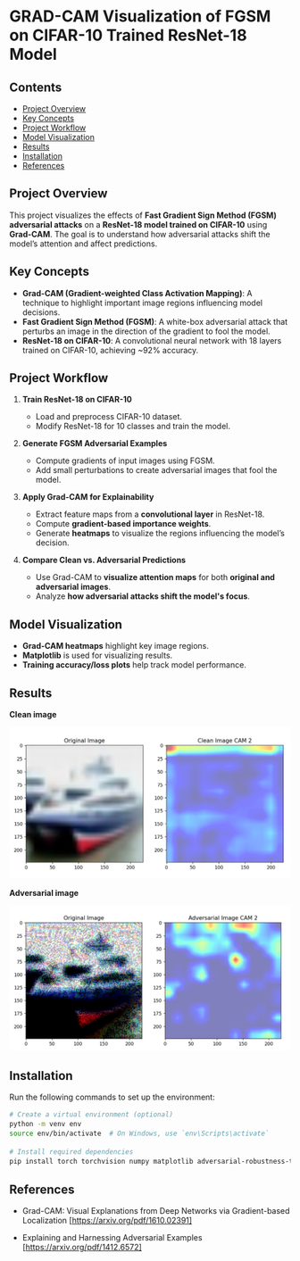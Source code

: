 # GRAD-CAM Visualization of FGSM on CIFAR-10 Trained ResNet-18 Model

## Contents
- [Project Overview](#project-overview)
- [Key Concepts](#key-concepts)
- [Project Workflow](#project-workflow)
- [Model Visualization](#model-visualization)
- [Results](#results)
- [Installation](#installation)
- [References](#references)

##  Project Overview
This project visualizes the effects of **Fast Gradient Sign Method (FGSM) adversarial attacks** on a **ResNet-18 model trained on CIFAR-10** using **Grad-CAM**. The goal is to understand how adversarial attacks shift the model’s attention and affect predictions.

##  Key Concepts
- **Grad-CAM (Gradient-weighted Class Activation Mapping)**: A technique to highlight important image regions influencing model decisions.
- **Fast Gradient Sign Method (FGSM)**: A white-box adversarial attack that perturbs an image in the direction of the gradient to fool the model.
- **ResNet-18 on CIFAR-10**: A convolutional neural network with 18 layers trained on CIFAR-10, achieving ~92% accuracy.

## Project Workflow
1. **Train ResNet-18 on CIFAR-10**
   - Load and preprocess CIFAR-10 dataset.
   - Modify ResNet-18 for 10 classes and train the model.

2. **Generate FGSM Adversarial Examples**
   - Compute gradients of input images using FGSM.
   - Add small perturbations to create adversarial images that fool the model.

3. **Apply Grad-CAM for Explainability**
   - Extract feature maps from a **convolutional layer** in ResNet-18.
   - Compute **gradient-based importance weights**.
   - Generate **heatmaps** to visualize the regions influencing the model’s decision.

4. **Compare Clean vs. Adversarial Predictions**
   - Use Grad-CAM to **visualize attention maps** for both **original and adversarial images**.
   - Analyze **how adversarial attacks shift the model's focus**.

## Model Visualization
- **Grad-CAM heatmaps** highlight key image regions.
- **Matplotlib** is used for visualizing results.
- **Training accuracy/loss plots** help track model performance.

## Results
**Clean image**

![alt text](<WhatsApp Image 2025-01-31 at 00.16.58_a999e16b.jpg>)

**Adversarial image**

![alt text](<WhatsApp Image 2025-01-31 at 00.17.13_1f463b22.jpg>)

## Installation
Run the following commands to set up the environment:

```bash
# Create a virtual environment (optional)
python -m venv env
source env/bin/activate  # On Windows, use `env\Scripts\activate`

# Install required dependencies
pip install torch torchvision numpy matplotlib adversarial-robustness-toolbox
```

## References

- Grad-CAM: Visual Explanations from Deep Networks via Gradient-based Localization
[https://arxiv.org/pdf/1610.02391]

- Explaining and Harnessing Adversarial Examples
[https://arxiv.org/pdf/1412.6572]